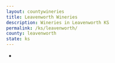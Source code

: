 ```yaml
---
layout: countywineries
title: Leavenworth Wineries
description: Wineries in Leavenworth KS
permalink: /ks/leavenworth/
county: leavenworth
state: ks
---
```

-
